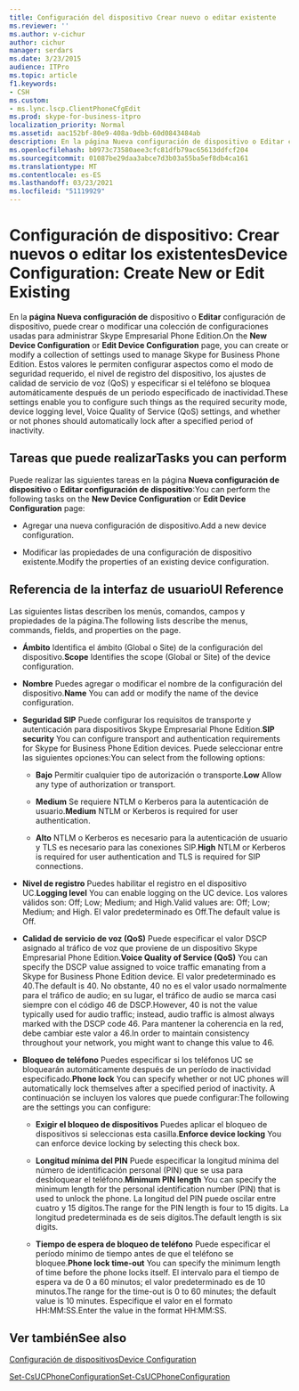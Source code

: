 ```yaml
---
title: Configuración del dispositivo Crear nuevo o editar existente
ms.reviewer: ''
ms.author: v-cichur
author: cichur
manager: serdars
ms.date: 3/23/2015
audience: ITPro
ms.topic: article
f1.keywords:
- CSH
ms.custom:
- ms.lync.lscp.ClientPhoneCfgEdit
ms.prod: skype-for-business-itpro
localization_priority: Normal
ms.assetid: aac152bf-80e9-408a-9dbb-60d0843484ab
description: En la página Nueva configuración de dispositivo o Editar configuración de dispositivo, puede crear o modificar una colección de configuraciones usadas para administrar Skype Empresarial Phone Edition. Estos valores le permiten configurar aspectos como el modo de seguridad requerido, el nivel de registro del dispositivo, los ajustes de calidad de servicio de voz (QoS) y especificar si el teléfono se bloquea automáticamente después de un periodo especificado de inactividad.
ms.openlocfilehash: b0973c73580aee3cfc81dfb79ac65613ddfcf204
ms.sourcegitcommit: 01087be29daa3abce7d3b03a55ba5ef8db4ca161
ms.translationtype: MT
ms.contentlocale: es-ES
ms.lasthandoff: 03/23/2021
ms.locfileid: "51119929"
---
```

# <a name="device-configuration-create-new-or-edit-existing"></a><span data-ttu-id="93521-104">Configuración de dispositivo: Crear nuevos o editar los existentes</span><span class="sxs-lookup"><span data-stu-id="93521-104">Device Configuration: Create New or Edit Existing</span></span>
 
<span data-ttu-id="93521-105">En la **página Nueva configuración de** dispositivo o **Editar** configuración de dispositivo, puede crear o modificar una colección de configuraciones usadas para administrar Skype Empresarial Phone Edition.</span><span class="sxs-lookup"><span data-stu-id="93521-105">On the **New Device Configuration** or **Edit Device Configuration** page, you can create or modify a collection of settings used to manage Skype for Business Phone Edition.</span></span> <span data-ttu-id="93521-106">Estos valores le permiten configurar aspectos como el modo de seguridad requerido, el nivel de registro del dispositivo, los ajustes de calidad de servicio de voz (QoS) y especificar si el teléfono se bloquea automáticamente después de un periodo especificado de inactividad.</span><span class="sxs-lookup"><span data-stu-id="93521-106">These settings enable you to configure such things as the required security mode, device logging level, Voice Quality of Service (QoS) settings, and whether or not phones should automatically lock after a specified period of inactivity.</span></span>
  
## <a name="tasks-you-can-perform"></a><span data-ttu-id="93521-107">Tareas que puede realizar</span><span class="sxs-lookup"><span data-stu-id="93521-107">Tasks you can perform</span></span>

<span data-ttu-id="93521-108">Puede realizar las siguientes tareas en la página **Nueva configuración de dispositivo** o **Editar configuración de dispositivo**:</span><span class="sxs-lookup"><span data-stu-id="93521-108">You can perform the following tasks on the **New Device Configuration** or **Edit Device Configuration** page:</span></span>
  
- <span data-ttu-id="93521-109">Agregar una nueva configuración de dispositivo.</span><span class="sxs-lookup"><span data-stu-id="93521-109">Add a new device configuration.</span></span>
    
- <span data-ttu-id="93521-110">Modificar las propiedades de una configuración de dispositivo existente.</span><span class="sxs-lookup"><span data-stu-id="93521-110">Modify the properties of an existing device configuration.</span></span>
    
## <a name="ui-reference"></a><span data-ttu-id="93521-111">Referencia de la interfaz de usuario</span><span class="sxs-lookup"><span data-stu-id="93521-111">UI Reference</span></span>

<span data-ttu-id="93521-112">Las siguientes listas describen los menús, comandos, campos y propiedades de la página.</span><span class="sxs-lookup"><span data-stu-id="93521-112">The following lists describe the menus, commands, fields, and properties on the page.</span></span>
  
- <span data-ttu-id="93521-113">**Ámbito** Identifica el ámbito (Global o Site) de la configuración del dispositivo.</span><span class="sxs-lookup"><span data-stu-id="93521-113">**Scope** Identifies the scope (Global or Site) of the device configuration.</span></span>
    
- <span data-ttu-id="93521-114">**Nombre** Puedes agregar o modificar el nombre de la configuración del dispositivo.</span><span class="sxs-lookup"><span data-stu-id="93521-114">**Name** You can add or modify the name of the device configuration.</span></span>
    
- <span data-ttu-id="93521-115">**Seguridad SIP** Puede configurar los requisitos de transporte y autenticación para dispositivos Skype Empresarial Phone Edition.</span><span class="sxs-lookup"><span data-stu-id="93521-115">**SIP security** You can configure transport and authentication requirements for Skype for Business Phone Edition devices.</span></span> <span data-ttu-id="93521-116">Puede seleccionar entre las siguientes opciones:</span><span class="sxs-lookup"><span data-stu-id="93521-116">You can select from the following options:</span></span>
    
  - <span data-ttu-id="93521-117">**Bajo** Permitir cualquier tipo de autorización o transporte.</span><span class="sxs-lookup"><span data-stu-id="93521-117">**Low** Allow any type of authorization or transport.</span></span>
    
  - <span data-ttu-id="93521-118">**Medium** Se requiere NTLM o Kerberos para la autenticación de usuario.</span><span class="sxs-lookup"><span data-stu-id="93521-118">**Medium** NTLM or Kerberos is required for user authentication.</span></span>
    
  - <span data-ttu-id="93521-119">**Alto** NTLM o Kerberos es necesario para la autenticación de usuario y TLS es necesario para las conexiones SIP.</span><span class="sxs-lookup"><span data-stu-id="93521-119">**High** NTLM or Kerberos is required for user authentication and TLS is required for SIP connections.</span></span>
    
- <span data-ttu-id="93521-120">**Nivel de registro** Puedes habilitar el registro en el dispositivo UC.</span><span class="sxs-lookup"><span data-stu-id="93521-120">**Logging level** You can enable logging on the UC device.</span></span> <span data-ttu-id="93521-121">Los valores válidos son: Off; Low; Medium; and High.</span><span class="sxs-lookup"><span data-stu-id="93521-121">Valid values are: Off; Low; Medium; and High.</span></span> <span data-ttu-id="93521-122">El valor predeterminado es Off.</span><span class="sxs-lookup"><span data-stu-id="93521-122">The default value is Off.</span></span>
    
- <span data-ttu-id="93521-123">**Calidad de servicio de voz (QoS)** Puede especificar el valor DSCP asignado al tráfico de voz que proviene de un dispositivo Skype Empresarial Phone Edition.</span><span class="sxs-lookup"><span data-stu-id="93521-123">**Voice Quality of Service (QoS)** You can specify the DSCP value assigned to voice traffic emanating from a Skype for Business Phone Edition device.</span></span> <span data-ttu-id="93521-124">El valor predeterminado es 40.</span><span class="sxs-lookup"><span data-stu-id="93521-124">The default is 40.</span></span> <span data-ttu-id="93521-125">No obstante, 40 no es el valor usado normalmente para el tráfico de audio; en su lugar, el tráfico de audio se marca casi siempre con el código 46 de DSCP.</span><span class="sxs-lookup"><span data-stu-id="93521-125">However, 40 is not the value typically used for audio traffic; instead, audio traffic is almost always marked with the DSCP code 46.</span></span> <span data-ttu-id="93521-126">Para mantener la coherencia en la red, debe cambiar este valor a 46.</span><span class="sxs-lookup"><span data-stu-id="93521-126">In order to maintain consistency throughout your network, you might want to change this value to 46.</span></span>
    
- <span data-ttu-id="93521-127">**Bloqueo de teléfono** Puedes especificar si los teléfonos UC se bloquearán automáticamente después de un período de inactividad especificado.</span><span class="sxs-lookup"><span data-stu-id="93521-127">**Phone lock** You can specify whether or not UC phones will automatically lock themselves after a specified period of inactivity.</span></span> <span data-ttu-id="93521-128">A continuación se incluyen los valores que puede configurar:</span><span class="sxs-lookup"><span data-stu-id="93521-128">The following are the settings you can configure:</span></span>
    
  - <span data-ttu-id="93521-129">**Exigir el bloqueo de dispositivos** Puedes aplicar el bloqueo de dispositivos si seleccionas esta casilla.</span><span class="sxs-lookup"><span data-stu-id="93521-129">**Enforce device locking** You can enforce device locking by selecting this check box.</span></span>
    
  - <span data-ttu-id="93521-130">**Longitud mínima del PIN** Puede especificar la longitud mínima del número de identificación personal (PIN) que se usa para desbloquear el teléfono.</span><span class="sxs-lookup"><span data-stu-id="93521-130">**Minimum PIN length** You can specify the minimum length for the personal identification number (PIN) that is used to unlock the phone.</span></span> <span data-ttu-id="93521-131">La longitud del PIN puede oscilar entre cuatro y 15 dígitos.</span><span class="sxs-lookup"><span data-stu-id="93521-131">The range for the PIN length is four to 15 digits.</span></span> <span data-ttu-id="93521-132">La longitud predeterminada es de seis dígitos.</span><span class="sxs-lookup"><span data-stu-id="93521-132">The default length is six digits.</span></span>
    
  - <span data-ttu-id="93521-133">**Tiempo de espera de bloqueo de teléfono** Puede especificar el período mínimo de tiempo antes de que el teléfono se bloquee.</span><span class="sxs-lookup"><span data-stu-id="93521-133">**Phone lock time-out** You can specify the minimum length of time before the phone locks itself.</span></span> <span data-ttu-id="93521-134">El intervalo para el tiempo de espera va de 0 a 60 minutos; el valor predeterminado es de 10 minutos.</span><span class="sxs-lookup"><span data-stu-id="93521-134">The range for the time-out is 0 to 60 minutes; the default value is 10 minutes.</span></span> <span data-ttu-id="93521-135">Especifique el valor en el formato HH:MM:SS.</span><span class="sxs-lookup"><span data-stu-id="93521-135">Enter the value in the format HH:MM:SS.</span></span>
    
## <a name="see-also"></a><span data-ttu-id="93521-136">Ver también</span><span class="sxs-lookup"><span data-stu-id="93521-136">See also</span></span>

[<span data-ttu-id="93521-137">Configuración de dispositivos</span><span class="sxs-lookup"><span data-stu-id="93521-137">Device Configuration</span></span>](device-configuration.md)

[<span data-ttu-id="93521-138">Set-CsUCPhoneConfiguration</span><span class="sxs-lookup"><span data-stu-id="93521-138">Set-CsUCPhoneConfiguration</span></span>](/powershell/module/skype/set-csucphoneconfiguration?view=skype-ps)